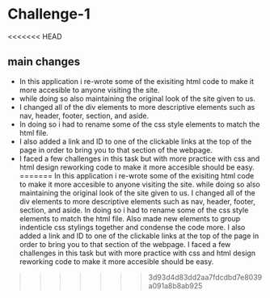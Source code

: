 # Challenge-1
<<<<<<< HEAD
## main changes
- In this application i re-wrote some of the exisiting html code to make it more accesible to anyone visiting the site.
- while doing so also maintaining the original look of the site given to us.
- I changed all of the div elements to more descriptive elements such as nav, header, footer, section, and aside.
- In doing so i had to rename some of the css style elements to match the html file.
- I also added a link and ID to one of the clickable links at the top of the page in order to bring you to that section of the webpage.
- I faced a few challenges in this task but with more practice with css and html design reworking code to make it more accesible should be easy.
=======
In this application i re-wrote some of the exisiting html code to make it more accesible to anyone visiting the site. while doing so also maintaining the original look of the site given to us.
I changed all of the div elements to more descriptive elements such as nav, header, footer, section, and aside.
In doing so i had to rename some of the css style elements to match the html file. Also made new elements to group indenticle css stylings together and condense the code more.
I also added a link and ID to one of the clickable links at the top of the page in order to bring you to that section of the webpage.
I faced a few challenges in this task but with more practice with css and html design reworking code to make it more accesible should be easy.
>>>>>>> 3d93d4d83dd2aa7fdcdbd7e8039a091a8b8ab925
